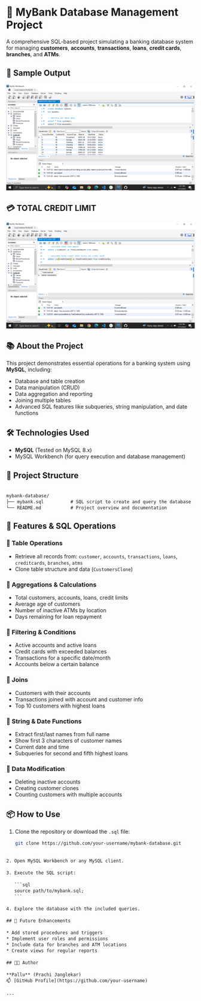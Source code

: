 # 🏦 MyBank Database Management Project

A comprehensive SQL-based project simulating a banking database system for managing **customers**, **accounts**, **transactions**, **loans**, **credit cards**, **branches**, and **ATMs**.

## 📸 Sample Output

![Bank SQL Output](https://github.com/prachi-janglekar/Bank-Dataset-analysis-in-SQL/blob/main/Screenshot%20(103).png?raw=true)

## 💳 TOTAL CREDIT LIMIT
![TOTAL CREDIT LIMIT](https://github.com/prachi-janglekar/Bank-Dataset-analysis-in-SQL/blob/main/Screenshot%20(104).png?raw=true)


## 📚 About the Project

This project demonstrates essential operations for a banking system using **MySQL**, including:

- Database and table creation
- Data manipulation (CRUD)
- Data aggregation and reporting
- Joining multiple tables
- Advanced SQL features like subqueries, string manipulation, and date functions

## 🛠️ Technologies Used

- **MySQL** (Tested on MySQL 8.x)
- MySQL Workbench (for query execution and database management)

## 📁 Project Structure

```

mybank-database/
├── mybank.sql          # SQL script to create and query the database
└── README.md           # Project overview and documentation

````

## 🧾 Features & SQL Operations

### 🔹 Table Operations

- Retrieve all records from: `customer`, `accounts`, `transactions`, `loans`, `creditcards`, `branches`, `atms`
- Clone table structure and data (`CustomersClone`)

### 🔹 Aggregations & Calculations

- Total customers, accounts, loans, credit limits
- Average age of customers
- Number of inactive ATMs by location
- Days remaining for loan repayment

### 🔹 Filtering & Conditions

- Active accounts and active loans
- Credit cards with exceeded balances
- Transactions for a specific date/month
- Accounts below a certain balance

### 🔹 Joins

- Customers with their accounts
- Transactions joined with account and customer info
- Top 10 customers with highest loans

### 🔹 String & Date Functions

- Extract first/last names from full name
- Show first 3 characters of customer names
- Current date and time
- Subqueries for second and fifth highest loans

### 🔹 Data Modification

- Deleting inactive accounts
- Creating customer clones
- Counting customers with multiple accounts

## 📦 How to Use

1. Clone the repository or download the `.sql` file:
   ```bash
   git clone https://github.com/your-username/mybank-database.git
````

2. Open MySQL Workbench or any MySQL client.

3. Execute the SQL script:

   ```sql
   source path/to/mybank.sql;
   ```

4. Explore the database with the included queries.

## 🚀 Future Enhancements

* Add stored procedures and triggers
* Implement user roles and permissions
* Include data for branches and ATM locations
* Create views for regular reports

## 🧑‍💻 Author

**Pallu** (Prachi Janglekar)
📫 [GitHub Profile](https://github.com/your-username)

---

